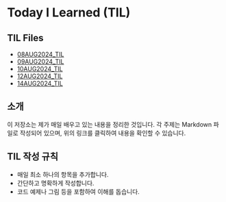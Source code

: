# Today I Learned (TIL)

## TIL Files
- [08AUG2024_TIL](TIL_files/08AUG2024_TIL.md)
- [09AUG2024_TIL](TIL_files/09AUG2024_TIL.md)
- [10AUG2024_TIL](TIL_files/10AUG2024_TIL.md)
- [12AUG2024_TIL](TIL_files/12AUG2024_TIL.md)
- [14AUG2024_TIL](TIL_files/14AUG2024_TIL.md)



## 소개
이 저장소는 제가 매일 배우고 있는 내용을 정리한 것입니다. 각 주제는 Markdown 파일로 작성되어 있으며, 위의 링크를 클릭하여 내용을 확인할 수 있습니다.
## TIL 작성 규칙
- 매일 최소 하나의 항목을 추가합니다.
- 간단하고 명확하게 작성합니다.
- 코드 예제나 그림 등을 포함하여 이해를 돕습니다.   